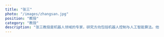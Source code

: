 ```yaml
---
title: "张三"
photo: "/images/zhangsan.jpg"
position: "教授"
category: "教授"
description: "张三教授是机器人领域的专家，研究方向包括机器人控制与人工智能算法。他在多个国际会议上发表了研究论文，致力于推动智能机器人在医疗行业中的应用。"
---
```

